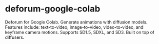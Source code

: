 # deforum-google-colab
Deforum for Google Colab. Generate animations with diffusion models. Features include: text-to-video, image-to-video, video-to-video, and keyframe camera motions. Supports SD1.5, SDXL, and SD3. Built on top of diffusers.
